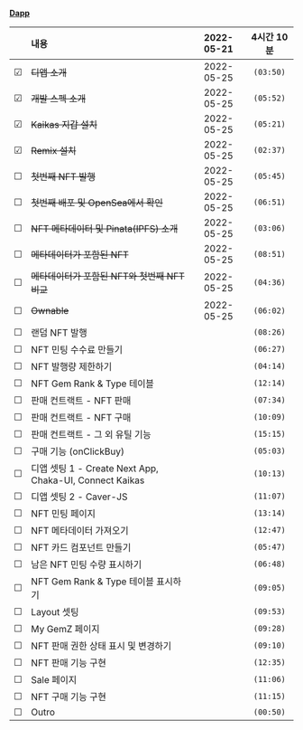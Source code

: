 **[Dapp](https://www.inflearn.com/course/%EB%94%94%EC%95%B1-%ED%94%84%EB%A1%9C%EC%A0%9D%ED%8A%B8-2/)**

<!-- 미완료 &#9744; -->
<!-- 완료 &#9745; -->

|         | 내용                                                    | 2022-05-21 | 4시간 10분 |
| :-----: | :------------------------------------------------------ | :--------: | :--------: |
| &#9745; | ~~디앱 소개~~                                           | 2022-05-25 | `(03:50)`  |
| &#9745; | ~~개발 스펙 소개~~                                      | 2022-05-25 | `(05:52)`  |
| &#9745; | ~~Kaikas 지갑 설치~~                                    | 2022-05-25 | `(05:21)`  |
| &#9745; | ~~Remix 설치~~                                          | 2022-05-25 | `(02:37)`  |
| &#9744; | ~~첫번째 NFT 발행~~                                     | 2022-05-25 | `(05:45)`  |
| &#9744; | ~~첫번째 배포 및 OpenSea에서 확인~~                     | 2022-05-25 | `(06:51)`  |
| &#9744; | ~~NFT 메타데이터 및 Pinata(IPFS) 소개~~                 | 2022-05-25 | `(03:06)`  |
| &#9744; | ~~메타데이터가 포함된 NFT~~                             | 2022-05-25 | `(08:51)`  |
| &#9744; | ~~메타데이터가 포함된 NFT와 첫번째 NFT 비교~~           | 2022-05-25 | `(04:36)`  |
| &#9744; | ~~Ownable~~                                             | 2022-05-25 | `(06:02)`  |
| &#9744; | 랜덤 NFT 발행                                           |            | `(08:26)`  |
| &#9744; | NFT 민팅 수수료 만들기                                  |            | `(06:27)`  |
| &#9744; | NFT 발행량 제한하기                                     |            | `(04:14)`  |
| &#9744; | NFT Gem Rank & Type 테이블                              |            | `(12:14)`  |
| &#9744; | 판매 컨트랙트 - NFT 판매                                |            | `(07:34)`  |
| &#9744; | 판매 컨트랙트 - NFT 구매                                |            | `(10:09)`  |
| &#9744; | 판매 컨트랙트 - 그 외 유틸 기능                         |            | `(15:15)`  |
| &#9744; | 구매 기능 (onClickBuy)                                  |            | `(05:03)`  |
| &#9744; | 디앱 셋팅 1 - Create Next App, Chaka-UI, Connect Kaikas |            | `(10:13)`  |
| &#9744; | 디앱 셋팅 2 - Caver-JS                                  |            | `(11:07)`  |
| &#9744; | NFT 민팅 페이지                                         |            | `(13:14)`  |
| &#9744; | NFT 메타데이터 가져오기                                 |            | `(12:47)`  |
| &#9744; | NFT 카드 컴포넌트 만들기                                |            | `(05:47)`  |
| &#9744; | 남은 NFT 민팅 수량 표시하기                             |            | `(06:48)`  |
| &#9744; | NFT Gem Rank & Type 테이블 표시하기                     |            | `(09:05)`  |
| &#9744; | Layout 셋팅                                             |            | `(09:53)`  |
| &#9744; | My GemZ 페이지                                          |            | `(09:28)`  |
| &#9744; | NFT 판매 권한 상태 표시 및 변경하기                     |            | `(09:10)`  |
| &#9744; | NFT 판매 기능 구현                                      |            | `(12:35)`  |
| &#9744; | Sale 페이지                                             |            | `(11:06)`  |
| &#9744; | NFT 구매 기능 구현                                      |            | `(11:15)`  |
| &#9744; | Outro                                                   |            | `(00:50)`  |
